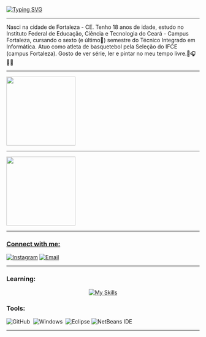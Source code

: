 <a href="https://git.io/typing-svg"><img src="https://readme-typing-svg.herokuapp.com?font=Fira+Code&weight=600&size=26&pause=992&color=804D15&width=435&lines=Hi%2C+It's+Thay!!+;Welcome+to+my+profile." alt="Typing SVG" /></a>

-------------------------------------------------------------------------------------------------------------------------------------------------------- 
Nasci na cidade de Fortaleza - CE. Tenho 18 anos de idade, estudo no Instituto Federal de Educação, Ciência e Tecnologia do Ceará - Campus Fortaleza, cursando o sexto (e último🙌) semestre do Técnico Integrado em Informática. Atuo como atleta de basquetebol pela Seleção do IFCE (campus Fortaleza). Gosto de ver série, ler e pintar no meu tempo livre.🏀🎧📖🎨

--------------------------------------------------------------------------------------------------------------------------------------------------------               

<div>
<a href="https://github.com/thaynaxt">
<img height="180em" src="https://github-readme-stats.vercel.app/api/top-langs/?username=thaynaxt&layout=compact&langs_count=7&theme=midnight-purple"/>
 
 --------------------------------------------------------------------------------------------------------------------------------------------------------               

 <img height="180em" src="https://github-readme-stats.vercel.app/api?username=thaynaxt&show_icons=true&theme=midnight-purple&include_all_commits=true&count_private=true"/>
</div>
 
  
--------------------------------------------------------------------------------------------------------------------------------------------------------
  
 ### Connect with me:
[![Instagram](https://img.shields.io/badge/Instagram-E4405F?style=for-the-badge&logo=instagram&logoColor=white)](https://instagram.com/thaynaxt)
[![Email](https://img.shields.io/badge/Gmail-D14836?style=for-the-badge&logo=gmail&logoColor=white)](mailto:thayna.silva63@aluno.ifce.edu.br)
  
--------------------------------------------------------------------------------------------------------------------------------------------------------
 ### Learning:
<p align="center">
  <a href="https://skillicons.dev/icons?i=py,java,js,html,css,nodejs,swift,sqlite,replit,figma,vscode">
    <img src="https://skillicons.dev/icons?i=py,java,js,html,css,nodejs,swift,sqlite,replit,figma,vscode" alt="My Skills">
  </a>
</p>
 
### Tools:
<!-- ![Git](https://img.shields.io/badge/-Git-0D1117?style=for-the-badge&logo=git&labelColor=0D1117)&nbsp; -->
![GitHub](https://img.shields.io/badge/-GitHub-0D1117?style=for-the-badge&logo=github&labelColor=0D1117)&nbsp;
![Windows](https://img.shields.io/badge/-Windows-0D1117?style=for-the-badge&logo=windows&labelColor=0D1117)&nbsp;
![Eclipse](https://img.shields.io/badge/Eclipse-2C2255?style=for-the-badge&logo=eclipse&logoColor=white)
![NetBeans IDE](https://img.shields.io/badge/NetBeansIDE-1B6AC6.svg?style=for-the-badge&logo=apache-netbeans-ide&logoColor=white)

--------------------------------------------------------------------------------------------------------------------------------------------------------
 
          
